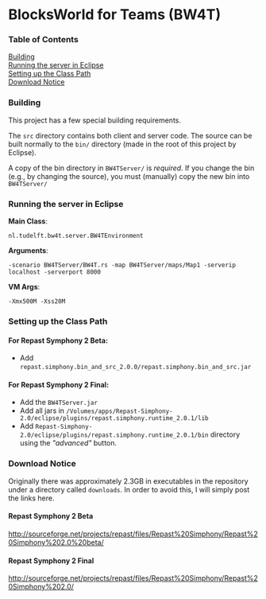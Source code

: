 # BlocksWorld for Teams (BW4T)
### Table of Contents  
[Building](#building)  
[Running the server in Eclipse](#running-the-server-in-eclipse)  
[Setting up the Class Path](#setting-up-the-class-path)  
[Download Notice](#download-notice)  

### Building
This project has a few special building requirements.

The `src` directory contains both client and server code.
The source can be built normally to the `bin/` directory (made in the root of this project by Eclipse).

A copy of the bin directory in `BW4TServer/` is *required*. If you change the bin (e.g., by changing the source), you must (manually) copy the new bin into `BW4TServer/`

### Running the server in Eclipse

**Main Class**:

    nl.tudelft.bw4t.server.BW4TEnvironment

**Arguments**: 

    -scenario BW4TServer/BW4T.rs -map BW4TServer/maps/Map1 -serverip localhost -serverport 8000

**VM Args**: 

    -Xmx500M -Xss20M

### Setting up the Class Path

#### For Repast Symphony 2 Beta:
 * Add `repast.simphony.bin_and_src_2.0.0/repast.simphony.bin_and_src.jar`

#### For Repast Symphony 2 Final:
 * Add the `BW4TServer.jar`
 * Add all jars in `/Volumes/apps/Repast-Simphony-2.0/eclipse/plugins/repast.simphony.runtime_2.0.1/lib`
 * Add `Repast-Simphony-2.0/eclipse/plugins/repast.simphony.runtime_2.0.1/bin` directory using the *"advanced"* button.

### Download Notice
Originally there was approximately 2.3GB in executables in the repository under a directory called `downloads`. In order to avoid this, I will simply post the links here.

#### Repast Symphony 2 Beta
http://sourceforge.net/projects/repast/files/Repast%20Simphony/Repast%20Simphony%202.0%20beta/

#### Repast Symphony 2 Final
http://sourceforge.net/projects/repast/files/Repast%20Simphony/Repast%20Simphony%202.0/

